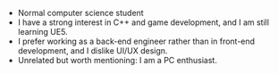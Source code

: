 - Normal computer science student
- I have a strong interest in C++ and game development, and I am still learning UE5.
- I prefer working as a back-end engineer rather than in front-end development, and I dislike UI/UX design.
- Unrelated but worth mentioning: I am a PC enthusiast.

<!---
SuryaBasyarah/SuryaBasyarah is a ✨ special ✨ repository because its `README.md` (this file) appears on your GitHub profile.
You can click the Preview link to take a look at your changes.
--->
